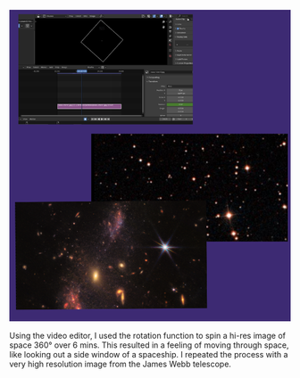 ![box image](./images/Blender-Day-2.png)

Using the video editor, I used the
rotation function to spin a hi-res
image of space 360° over 6 mins.
This resulted in a feeling of moving
through space, like looking out a
side window of a spaceship.
I repeated the process with a very
high resolution image from the
James Webb telescope.
